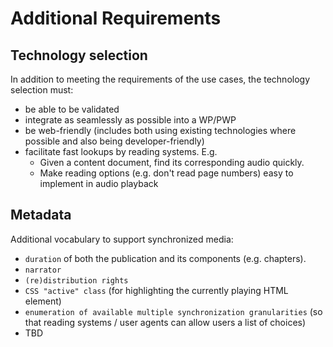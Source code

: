 # Additional Requirements

## Technology selection
In addition to meeting the requirements of the use cases, the technology selection must:

* be able to be validated
* integrate as seamlessly as possible into a WP/PWP
* be web-friendly (includes both using existing technologies where possible and also being developer-friendly)
* facilitate fast lookups by reading systems. E.g.
  * Given a content document, find its corresponding audio quickly.
  * Make reading options (e.g. don't read page numbers) easy to implement in audio playback

## Metadata

Additional vocabulary to support synchronized media:

* `duration` of both the publication and its components (e.g. chapters).
* `narrator`
* `(re)distribution rights`
* `CSS "active" class` (for highlighting the currently playing HTML element)
* `enumeration of available multiple synchronization granularities` (so that reading systems / user agents can allow users a list of choices)
* TBD
